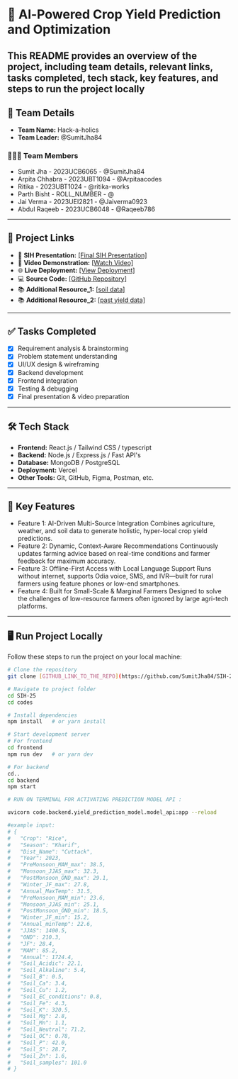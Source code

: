 # 🚀 Al-Powered Crop Yield Prediction and Optimization #

This README provides an overview of the project, including team details, relevant links, tasks completed, tech stack, key features, and steps to run the project locally
---

## 👥 Team Details  

- **Team Name:** Hack-a-holics  
- **Team Leader:** @SumitJha84  

### 🧑‍🤝‍🧑 Team Members
- Sumit Jha - 2023UCB6065 - @SumitJha84  
- Arpita Chhabra - 2023UBT1094 - @Arpitaacodes  
- Ritika  - 2023UBT1024 - @ritika-works  
- Parth Bisht - ROLL_NUMBER - @  
- Jai Verma - 2023UEI2821 - @Jaiverma0923  
- Abdul Raqeeb - 2023UCB6048 - @Raqeeb786  

---

## 🔗 Project Links  

- 📑 **SIH Presentation:** [[Final SIH Presentation]](https://github.com/SumitJha84/SIH-25/blob/main/files/internal_PPT_HACK-O-HOLICS.pdf)  
- 🎥 **Video Demonstration:** [[Watch Video]](https://www.youtube.com/watch?v=gpZB9ZwrJmY)
- 🌐 **Live Deployment:** [[View Deployment]](https://sih-25-frontend.vercel.app/) 
- 💻 **Source Code:** [[GitHub Repository]](https://github.com/SumitJha84/SIH-25.git)
- 📚 **Additional Resource_1:** [[soil data]](https://agri.odisha.gov.in/sites/default/files/2025-05/OAS%20A4.pdf)
- 📚 **Additional Resource_2:** [[past yield data]](https://idc.icrisat.org/idc/wp-content/uploads/2020/12/Odisha%20Soil%20Atlas%20dated%202.12.2020.pdf)


---

## ✅ Tasks Completed  

- [x] Requirement analysis & brainstorming  
- [x] Problem statement understanding  
- [x] UI/UX design & wireframing  
- [x] Backend development  
- [x] Frontend integration  
- [x] Testing & debugging  
- [x] Final presentation & video preparation  

---

## 🛠️ Tech Stack  

- **Frontend:** React.js / Tailwind CSS / typescript  
- **Backend:** Node.js / Express.js /  Fast API's
- **Database:** MongoDB / PostgreSQL  
- **Deployment:** Vercel  
- **Other Tools:** Git, GitHub, Figma, Postman, etc.  

---

## 🌟 Key Features  

- Feature 1: AI-Driven Multi-Source Integration
              Combines agriculture, weather, and soil data to generate holistic, hyper-local crop yield 
              predictions.
- Feature 2:  Dynamic, Context-Aware Recommendations
 Continuously updates farming advice based on real-time conditions and farmer feedback 
for maximum accuracy.
- Feature 3: Offline-First Access with Local Language Support
 Runs without internet, supports Odia voice, SMS, and IVR—built for rural farmers using 
feature phones or low-end smartphones. 
- Feature 4: Built for Small-Scale & Marginal Farmers
 Designed to solve the challenges of low-resource farmers often ignored by large agri-tech 
platforms. 
---

## 🖥️ Run Project Locally  

Follow these steps to run the project on your local machine:  

```bash
# Clone the repository
git clone [GITHUB_LINK_TO_THE_REPO](https://github.com/SumitJha84/SIH-25.git)

# Navigate to project folder
cd SIH-25
cd codes

# Install dependencies
npm install   # or yarn install

# Start development server
# For frontend
cd frontend 
npm run dev   # or yarn dev

# For backend
cd..
cd backend
npm start 

# RUN ON TERMINAL FOR ACTIVATING PREDICTION MODEL API :

uvicorn code.backend.yield_prediction_model.model_api:app --reload

#example input:
# {
#   "Crop": "Rice",
#   "Season": "Kharif",
#   "Dist_Name": "Cuttack",
#   "Year": 2023,
#   "PreMonsoon_MAM_max": 38.5,
#   "Monsoon_JJAS_max": 32.3,
#   "PostMonsoon_OND_max": 29.1,
#   "Winter_JF_max": 27.8,
#   "Annual_MaxTemp": 31.5,
#   "PreMonsoon_MAM_min": 23.6,
#   "Monsoon_JJAS_min": 25.1,
#   "PostMonsoon_OND_min": 18.5,
#   "Winter_JF_min": 15.2,
#   "Annual_minTemp": 22.6,
#   "JJAS": 1400.5,
#   "OND": 210.3,
#   "JF": 28.4,
#   "MAM": 85.2,
#   "Annual": 1724.4,
#   "Soil_Acidic": 22.1,
#   "Soil_Alkaline": 5.4,
#   "Soil_B": 0.5,
#   "Soil_Ca": 3.4,
#   "Soil_Cu": 1.2,
#   "Soil_EC_conditions": 0.8,
#   "Soil_Fe": 4.3,
#   "Soil_K": 320.5,
#   "Soil_Mg": 2.8,
#   "Soil_Mn": 1.1,
#   "Soil_Neutral": 71.2,
#   "Soil_OC": 0.78,
#   "Soil_P": 42.0,
#   "Soil_S": 28.7,
#   "Soil_Zn": 1.6,
#   "Soil_samples": 101.0
# }

